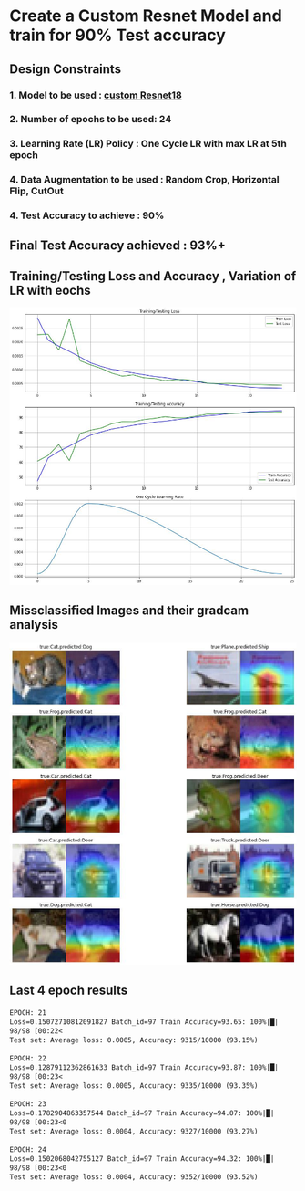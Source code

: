 # Create a Custom Resnet Model and train for 90% Test accuracy #

## Design Constraints ##
### 1. Model to be used : [custom Resnet18](https://github.com/sumitsarkar1/sumitEVA7/tree/main/models) ###
### 2. Number of epochs to be used: 24 ###
### 3. Learning Rate (LR) Policy : One Cycle LR with max LR at 5th epoch ###
### 4. Data Augmentation to be used : Random Crop, Horizontal Flip, CutOut
### 4. Test Accuracy to achieve : 90% ###

## Final Test Accuracy achieved : 93%+ ##
## Training/Testing Loss and Accuracy , Variation of LR with eochs
![alt text](https://github.com/sumitsarkar1/assignment9/blob/main/plot.jpg)

## Missclassified Images and their gradcam analysis
![alt text](https://github.com/sumitsarkar1/assignment9/blob/main/missclassified_gradcam.jpg)

## Last 4 epoch results ##
```
EPOCH: 21
Loss=0.15072710812091827 Batch_id=97 Train Accuracy=93.65: 100%|█| 98/98 [00:22<
Test set: Average loss: 0.0005, Accuracy: 9315/10000 (93.15%)

EPOCH: 22
Loss=0.12879112362861633 Batch_id=97 Train Accuracy=93.87: 100%|█| 98/98 [00:23<
Test set: Average loss: 0.0005, Accuracy: 9335/10000 (93.35%)

EPOCH: 23
Loss=0.1782904863357544 Batch_id=97 Train Accuracy=94.07: 100%|█| 98/98 [00:23<0
Test set: Average loss: 0.0004, Accuracy: 9327/10000 (93.27%)

EPOCH: 24
Loss=0.1502068042755127 Batch_id=97 Train Accuracy=94.32: 100%|█| 98/98 [00:23<0
Test set: Average loss: 0.0004, Accuracy: 9352/10000 (93.52%)
```
